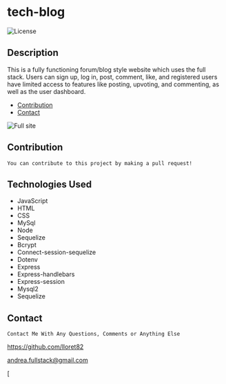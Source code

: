 # tech-blog
![License](https://img.shields.io/badge/-Contributor_Covenant-blueviolet)

## Description
This is a fully functioning forum/blog style website which uses the full stack. Users can sign up, log in, post, comment, like, and registered users have limited access to features like posting, upvoting, and commenting, as well as the user dashboard. 

* [Contribution](#Contribution)
* [Contact](#Contact)



![Full site]()


## Contribution
    You can contribute to this project by making a pull request!


## Technologies Used
- JavaScript
- HTML
- CSS
- MySql
- Node
- Sequelize
- Bcrypt
- Connect-session-sequelize
- Dotenv
- Express
- Express-handlebars
- Express-session
- Mysql2
- Sequelize


## Contact
    Contact Me With Any Questions, Comments or Anything Else
https://github.com/lloret82

andrea.fullstack@gmail.com


[
